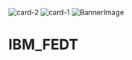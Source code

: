![card-2](https://github.com/tasleemakulsum02/IBM_FEDT/assets/110323632/ea3b4d3a-91a4-4fa1-ab2b-731433a36ea7)
![card-1](https://github.com/tasleemakulsum02/IBM_FEDT/assets/110323632/1b40d431-56c5-4a32-95cf-a128099c1fad)
![BannerImage](https://github.com/tasleemakulsum02/IBM_FEDT/assets/110323632/750df1a8-3697-4ddb-bd6a-e529c327a63e)
# IBM_FEDT
